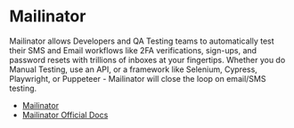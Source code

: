 # Mailinator

Mailinator allows Developers and QA Testing teams to automatically test their SMS and Email workflows like 2FA verifications, sign-ups, and password resets with trillions of inboxes at your fingertips. Whether you do Manual Testing, use an API, or a framework like Selenium, Cypress, Playwright, or Puppeteer - Mailinator will close the loop on email/SMS testing.

- [Mailinator](https://www.mailinator.com/)
- [Mailinator Official Docs](https://www.mailinator.com/docs/index.html#mailinator)
